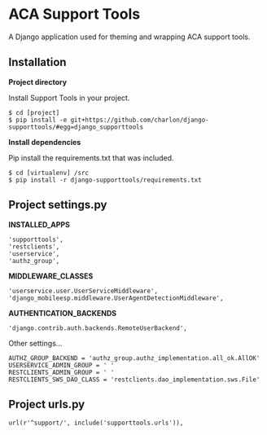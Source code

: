ACA Support Tools
=================

A Django application used for theming and wrapping ACA support tools.

Installation
------------

**Project directory**

Install Support Tools in your project.

    $ cd [project]
    $ pip install -e git+https://github.com/charlon/django-supporttools/#egg=django_supporttools

**Install dependencies**

Pip install the requirements.txt that was included.

    $ cd [virtualenv] /src
    $ pip install -r django-supporttools/requirements.txt
 
Project settings.py
------------------

**INSTALLED_APPS**

    'supporttools',
    'restclients',
    'userservice',
    'authz_group',

**MIDDLEWARE_CLASSES**

    'userservice.user.UserServiceMiddleware',
    'django_mobileesp.middleware.UserAgentDetectionMiddleware',

**AUTHENTICATION_BACKENDS**

    'django.contrib.auth.backends.RemoteUserBackend',


Other settings...
    
    AUTHZ_GROUP_BACKEND = 'authz_group.authz_implementation.all_ok.AllOK'       
    USERSERVICE_ADMIN_GROUP = ' '
    RESTCLIENTS_ADMIN_GROUP = ' '
    RESTCLIENTS_SWS_DAO_CLASS = 'restclients.dao_implementation.sws.File'

Project urls.py
---------------

    url(r'^support/', include('supporttools.urls')),
